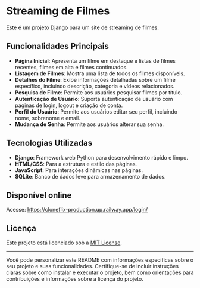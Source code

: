 # Streaming de Filmes

Este é um projeto Django para um site de streaming de filmes.

## Funcionalidades Principais

- **Página Inicial**: Apresenta um filme em destaque e listas de filmes recentes, filmes em alta e filmes continuados.
- **Listagem de Filmes**: Mostra uma lista de todos os filmes disponíveis.
- **Detalhes do Filme**: Exibe informações detalhadas sobre um filme específico, incluindo descrição, categoria e vídeos relacionados.
- **Pesquisa de Filme**: Permite aos usuários pesquisar filmes por título.
- **Autenticação de Usuário**: Suporta autenticação de usuário com páginas de login, logout e criação de conta.
- **Perfil do Usuário**: Permite aos usuários editar seu perfil, incluindo nome, sobrenome e email.
- **Mudança de Senha**: Permite aos usuários alterar sua senha.

## Tecnologias Utilizadas

- **Django**: Framework web Python para desenvolvimento rápido e limpo.
- **HTML/CSS**: Para a estrutura e estilo das páginas.
- **JavaScript**: Para interações dinâmicas nas páginas.
- **SQLite**: Banco de dados leve para armazenamento de dados.

## Disponível online
Acesse: https://cloneflix-production.up.railway.app/login/

## Licença

Este projeto está licenciado sob a [MIT License](LICENSE).

---

Você pode personalizar este README com informações específicas sobre o seu projeto e suas funcionalidades. Certifique-se de incluir instruções claras sobre como instalar e executar o projeto, bem como orientações para contribuições e informações sobre a licença do projeto.

